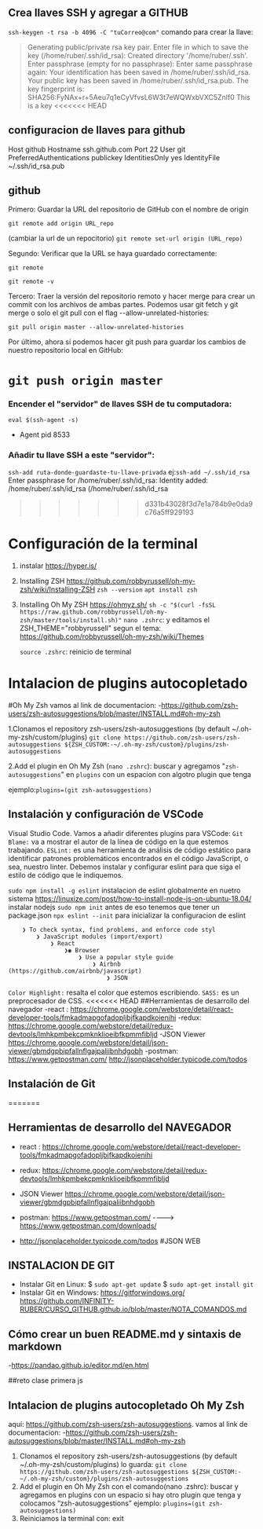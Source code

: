 ## Crea llaves SSH y agregar a GITHUB
`ssh-keygen -t rsa -b 4096 -C "tuCorreo@com"` comando para crear la llave:
>Generating public/private rsa key pair.
>Enter file in which to save the key (/home/ruber/.ssh/id_rsa): 
>Created directory '/home/ruber/.ssh'. 
>Enter passphrase (empty for no passphrase): 
>Enter same passphrase again: 
>Your identification has been saved in /home/ruber/.ssh/id_rsa.
>Your public key has been saved in /home/ruber/.ssh/id_rsa.pub.
>The key fingerprint is:
>SHA256:FyNAx+r+5Aeu7q1eCyVfvsL6W3t7eWQWxbVXC5Znlf0 This is a key
<<<<<<< HEAD

## configuracion de llaves para github

Host github
Hostname ssh.github.com
Port 22
User git
PreferredAuthentications publickey
IdentitiesOnly yes
IdentityFile ~/.ssh/id_rsa.pub  

## github 
Primero: Guardar la URL del repositorio de GitHub con el nombre de origin

`git remote add origin URL_repo`

(cambiar la url de un repocitorio)
`git remote set-url origin (URL_repo)`

Segundo: Verificar que la URL se haya guardado correctamente:

`git remote`

`git remote -v`

Tercero: Traer la versión del repositorio remoto y hacer merge para crear un commit con los archivos de ambas partes. Podemos usar git fetch y git merge o solo el git pull con el flag --allow-unrelated-histories:

`git pull origin master --allow-unrelated-histories`

Por último, ahora sí podemos hacer git push para guardar los cambios de nuestro repositorio local en GitHub:

`git push origin master`
=======
### Encender el "servidor" de llaves SSH de tu computadora:

`eval $(ssh-agent -s)`    
 - Agent pid 8533

### Añadir tu llave SSH a este "servidor":

`ssh-add ruta-donde-guardaste-tu-llave-privada`
ej:`ssh-add ~/.ssh/id_rsa` 
    Enter passphrase for /home/ruber/.ssh/id_rsa: 
    Identity added: /home/ruber/.ssh/id_rsa (/home/ruber/.ssh/id_rsa
>>>>>>> d331b43028f3d7e1a784b9e0da9c76a5ff929193



# Configuración de la terminal


1. instalar https://hyper.is/

2. Installing ZSH  https://github.com/robbyrussell/oh-my-zsh/wiki/Installing-ZSH
    `zsh --version`
    `apt install zsh`
    
3. Installing Oh My ZSH https://ohmyz.sh/
    `sh -c "$(curl -fsSL https://raw.github.com/robbyrussell/oh-my-zsh/master/tools/install.sh)"`
    `nano .zshrc`:  y editamos el ZSH_THEME="robbyrussell" segun el tema:  https://github.com/robbyrussell/oh-my-zsh/wiki/Themes
    
    `source .zshrc`: 
    reinicio de terminal
    


# Intalacion de plugins autocopletado 

#Oh My Zsh 
vamos al link de documentacion: -https://github.com/zsh-users/zsh-autosuggestions/blob/master/INSTALL.md#oh-my-zsh

1.Clonamos el repository zsh-users/zsh-autosuggestions  (by default ~/.oh-my-zsh/custom/plugins)
`git clone https://github.com/zsh-users/zsh-autosuggestions ${ZSH_CUSTOM:-~/.oh-my-zsh/custom}/plugins/zsh-autosuggestions`

2.Add el plugin en Oh My Zsh (`nano .zshrc`): buscar y agregamos "`zsh-autosuggestions`" en `plugins` con un espacion con algotro plugin que tenga

ejemplo:`plugins=(git zsh-autosuggestions)`



## Instalación y configuración de VSCode
 Visual Studio Code. Vamos a añadir diferentes plugins para VSCode:
`Git Blame:` va a mostrar el autor de la línea de código en la que estemos trabajando.
`ESLint:` es una herramienta de análisis de código estático para identificar patrones problemáticos encontrados en el código    JavaScript, o sea, nuestro linter. Debemos instalar y  configurar eslint para que siga el estilo de código que le indiquemos.

`sudo npm install -g eslint` instalacion de eslint globalmente en nuetro sistema
    https://linuxize.com/post/how-to-install-node-js-on-ubuntu-18.04/ instalar nodejs
    `sudo npm init` antes de eso tenemos que tener un package.json
    `npx eslint --init` para inicializar la configuracion de eslint
	
        ❯ To check syntax, find problems, and enforce code styl
            ❯ JavaScript modules (import/export) 
                ❯ React
                    ❯◉ Browser
                        ❯ Use a popular style guide
                            ❯ Airbnb (https://github.com/airbnb/javascript)
                                ❯ JSON

`Color Highlight:` resalta el color que estemos escribiendo.
`SASS:` es un preprocesador de CSS.
<<<<<<< HEAD
##Herramientas de desarrollo del navegador
-react : https://chrome.google.com/webstore/detail/react-developer-tools/fmkadmapgofadopljbjfkapdkoienihi
-redux: https://chrome.google.com/webstore/detail/redux-devtools/lmhkpmbekcpmknklioeibfkpmmfibljd
-JSON Viewer https://chrome.google.com/webstore/detail/json-viewer/gbmdgpbipfallnflgajpaliibnhdgobh
-postman: https://www.getpostman.com/
http://jsonplaceholder.typicode.com/todos

## Instalación de Git
=======

## Herramientas de desarrollo del NAVEGADOR
- react : https://chrome.google.com/webstore/detail/react-developer-tools/fmkadmapgofadopljbjfkapdkoienihi
- redux: https://chrome.google.com/webstore/detail/redux-devtools/lmhkpmbekcpmknklioeibfkpmmfibljd
- JSON Viewer https://chrome.google.com/webstore/detail/json-viewer/gbmdgpbipfallnflgajpaliibnhdgobh
- postman: https://www.getpostman.com/ 
----> https://www.getpostman.com/downloads/

- http://jsonplaceholder.typicode.com/todos  #JSON WEB

## INSTALACION DE GIT

- Instalar Git en Linux: $ `sudo apt-get update` $ `sudo apt-get install git`
- Instalar Git en Windows: https://gitforwindows.org/
https://github.com/INFINITY-RUBER/CURSO_GITHUB.github.io/blob/master/NOTA_COMANDOS.md

## Cómo crear un buen README.md y sintaxis de markdown
-https://pandao.github.io/editor.md/en.html

##reto clase primera js
## Intalacion de plugins autocopletado Oh My Zsh
 aquí: https://github.com/zsh-users/zsh-autosuggestions.
 vamos al link de documentacion: -https://github.com/zsh-users/zsh-autosuggestions/blob/master/INSTALL.md#oh-my-zsh
1.  Clonamos el repository zsh-users/zsh-autosuggestions (by default ~/.oh-my-zsh/custom/plugins) lo guarda:
`git clone https://github.com/zsh-users/zsh-autosuggestions ${ZSH_CUSTOM:-~/.oh-my-zsh/custom}/plugins/zsh-autosuggestions`
1.  Add el plugin en Oh My Zsh con el comando(nano .zshrc): buscar y agregamos  en plugins con un espacio si hay otro plugin que tenga y colocamos “zsh-autosuggestions”
ejemplo:
`plugins=(git zsh-autosuggestions)`
1.  Reiniciamos la terminal con: exit
